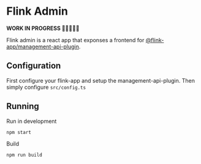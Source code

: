 # Flink Admin 

**WORK IN PROGRESS 👷‍♀️👷🏻‍♂️**

Flink admin is a react app that exponses a frontend for [@flink-app/management-api-plugin](https://github.com/FrostDigital/flink-framework/tree/main/packages/management-api-plugin).


## Configuration
First configure your flink-app and setup the management-api-plugin. Then simply configure `src/config.ts `

## Running

Run in development
```
npm start
```

Build
```
npm run build
```

